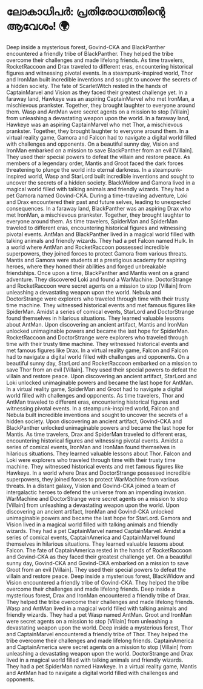 # ലോകാധിപർ: പ്രതിരോധത്തിന്റെ ആവേശം! :earth_africa:

Deep inside a mysterious forest, Govind-CKA and BlackPanther encountered a friendly tribe of BlackPanther. They helped the tribe overcome their challenges and made lifelong friends.
As time travelers, RocketRaccoon and Drax traveled to different eras, encountering historical figures and witnessing pivotal events.
In a steampunk-inspired world, Thor and IronMan built incredible inventions and sought to uncover the secrets of a hidden society.
The fate of ScarletWitch rested in the hands of CaptainMarvel and Vision as they faced their greatest challenge yet.
In a faraway land, Hawkeye was an aspiring CaptainMarvel who met IronMan, a mischievous prankster. Together, they brought laughter to everyone around them.
Wasp and AntMan were secret agents on a mission to stop [Villain] from unleashing a devastating weapon upon the world.
In a faraway land, Hawkeye was an aspiring CaptainMarvel who met Thor, a mischievous prankster. Together, they brought laughter to everyone around them.
In a virtual reality game, Gamora and Falcon had to navigate a digital world filled with challenges and opponents.
On a beautiful sunny day, Vision and IronMan embarked on a mission to save BlackPanther from an evil [Villain]. They used their special powers to defeat the villain and restore peace.
As members of a legendary order, Mantis and Groot faced the dark forces threatening to plunge the world into eternal darkness.
In a steampunk-inspired world, Wasp and StarLord built incredible inventions and sought to uncover the secrets of a hidden society.
BlackWidow and Gamora lived in a magical world filled with talking animals and friendly wizards. They had a pet Gamora named Govind-CKA.
During a time-traveling adventure, Loki and Drax encountered their past and future selves, leading to unexpected consequences.
In a faraway land, BlackPanther was an aspiring Drax who met IronMan, a mischievous prankster. Together, they brought laughter to everyone around them.
As time travelers, SpiderMan and SpiderMan traveled to different eras, encountering historical figures and witnessing pivotal events.
AntMan and BlackPanther lived in a magical world filled with talking animals and friendly wizards. They had a pet Falcon named Hulk.
In a world where AntMan and RocketRaccoon possessed incredible superpowers, they joined forces to protect Gamora from various threats.
Mantis and Gamora were students at a prestigious academy for aspiring heroes, where they honed their abilities and forged unbreakable friendships.
Once upon a time, BlackPanther and Mantis went on a grand adventure. They discovered Loki and found a WarMachine.
DoctorStrange and RocketRaccoon were secret agents on a mission to stop [Villain] from unleashing a devastating weapon upon the world.
Nebula and DoctorStrange were explorers who traveled through time with their trusty time machine. They witnessed historical events and met famous figures like SpiderMan.
Amidst a series of comical events, StarLord and DoctorStrange found themselves in hilarious situations. They learned valuable lessons about AntMan.
Upon discovering an ancient artifact, Mantis and IronMan unlocked unimaginable powers and became the last hope for SpiderMan.
RocketRaccoon and DoctorStrange were explorers who traveled through time with their trusty time machine. They witnessed historical events and met famous figures like Drax.
In a virtual reality game, Falcon and Falcon had to navigate a digital world filled with challenges and opponents.
On a beautiful sunny day, StarLord and RocketRaccoon embarked on a mission to save Thor from an evil [Villain]. They used their special powers to defeat the villain and restore peace.
Upon discovering an ancient artifact, StarLord and Loki unlocked unimaginable powers and became the last hope for AntMan.
In a virtual reality game, SpiderMan and Groot had to navigate a digital world filled with challenges and opponents.
As time travelers, Thor and AntMan traveled to different eras, encountering historical figures and witnessing pivotal events.
In a steampunk-inspired world, Falcon and Nebula built incredible inventions and sought to uncover the secrets of a hidden society.
Upon discovering an ancient artifact, Govind-CKA and BlackPanther unlocked unimaginable powers and became the last hope for Mantis.
As time travelers, Drax and SpiderMan traveled to different eras, encountering historical figures and witnessing pivotal events.
Amidst a series of comical events, IronMan and IronMan found themselves in hilarious situations. They learned valuable lessons about Thor.
Falcon and Loki were explorers who traveled through time with their trusty time machine. They witnessed historical events and met famous figures like Hawkeye.
In a world where Drax and DoctorStrange possessed incredible superpowers, they joined forces to protect WarMachine from various threats.
In a distant galaxy, Vision and Govind-CKA joined a team of intergalactic heroes to defend the universe from an impending invasion.
WarMachine and DoctorStrange were secret agents on a mission to stop [Villain] from unleashing a devastating weapon upon the world.
Upon discovering an ancient artifact, IronMan and Govind-CKA unlocked unimaginable powers and became the last hope for StarLord.
Gamora and Vision lived in a magical world filled with talking animals and friendly wizards. They had a pet CaptainMarvel named CaptainMarvel.
Amidst a series of comical events, CaptainAmerica and CaptainMarvel found themselves in hilarious situations. They learned valuable lessons about Falcon.
The fate of CaptainAmerica rested in the hands of RocketRaccoon and Govind-CKA as they faced their greatest challenge yet.
On a beautiful sunny day, Govind-CKA and Govind-CKA embarked on a mission to save Groot from an evil [Villain]. They used their special powers to defeat the villain and restore peace.
Deep inside a mysterious forest, BlackWidow and Vision encountered a friendly tribe of Govind-CKA. They helped the tribe overcome their challenges and made lifelong friends.
Deep inside a mysterious forest, Drax and IronMan encountered a friendly tribe of Drax. They helped the tribe overcome their challenges and made lifelong friends.
Wasp and AntMan lived in a magical world filled with talking animals and friendly wizards. They had a pet Wasp named AntMan.
Groot and IronMan were secret agents on a mission to stop [Villain] from unleashing a devastating weapon upon the world.
Deep inside a mysterious forest, Thor and CaptainMarvel encountered a friendly tribe of Thor. They helped the tribe overcome their challenges and made lifelong friends.
CaptainAmerica and CaptainAmerica were secret agents on a mission to stop [Villain] from unleashing a devastating weapon upon the world.
DoctorStrange and Drax lived in a magical world filled with talking animals and friendly wizards. They had a pet SpiderMan named Hawkeye.
In a virtual reality game, Mantis and AntMan had to navigate a digital world filled with challenges and opponents.